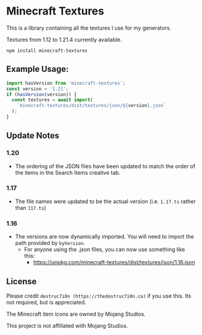 # Minecraft Textures

This is a library containing all the textures I use for my generators.

Textures from 1.12 to 1.21.4 currently available.

`npm install minecraft-textures`

## Example Usage:

```js
import hasVersion from 'minecraft-textures';
const version = '1.21';
if (hasVersion(version)) {
  const textures = await import(
    `minecraft-textures/dist/textures/json/${version}.json`
  );
}
```

## Update Notes

### 1.20

- The ordering of the JSON files have been updated to match the order of the items in the Search Items creative tab.

### 1.17

- The file names were updated to be the actual version (i.e. `1.17.ts` rather than `117.ts`)

### 1.16

- The versions are now dynamically imported. You will need to import the path provided by `byVersion`.
  - For anyone using the .json files, you can now use something like this:
    - https://unpkg.com/minecraft-textures/dist/textures/json/1.16.json

## License

Please credit `destruc7i0n (https://thedestruc7i0n.ca)` if you use this. Its not required, but is appreciated.

The Minecraft item icons are owned by Mojang Studios.

This project is not affiliated with Mojang Studios.
